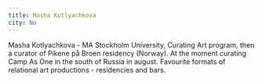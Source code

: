 ```yaml
---
title: Masha Kotlyachkova
city: No
---
```


Masha Kotlyachkova - MA Stockholm University, Curating Art program, then a curator of Pikene på Broen residency (Norway). At the moment curating Camp As One in the south of Russia in august. Favourite formats of relational art productions - residencies and bars.
